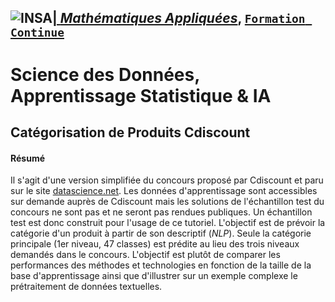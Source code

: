 ## <a href="http://www.insa-toulouse.fr/" ><img src="http://www.math.univ-toulouse.fr/~besse/Wikistat/Images/Logo_INSAvilletoulouse-RVB.png" style="float:left; max-width: 80px; display: inline" alt="INSA"/> |  [*Mathématiques Appliquées*](http://www.math.insa-toulouse.fr/fr/index.html), [`Formation Continue`](http://www.math.insa-toulouse.fr/fr/enseignement.html)

# Science des Données, Apprentissage Statistique & IA


## Catégorisation de Produits Cdiscount

#### Résumé 
Il s'agit d'une version simplifiée du concours proposé par Cdiscount et paru sur le site [datascience.net](https://www.datascience.net/fr/challenge). Les données d'apprentissage sont accessibles sur demande auprès de Cdiscount mais les solutions de l'échantillon test du concours ne sont pas et ne seront pas rendues publiques. Un échantillon test est donc construit pour l'usage de ce tutoriel.  L'objectif est de prévoir la catégorie d'un produit à partir de son descriptif (*NLP*). Seule la catégorie principale (1er niveau, 47 classes) est prédite au lieu des trois niveaux demandés dans le concours. L'objectif est plutôt de comparer les performances des méthodes et technologies en fonction de la taille de la base d'apprentissage ainsi que d'illustrer sur un exemple complexe le prétraitement de données textuelles. 

